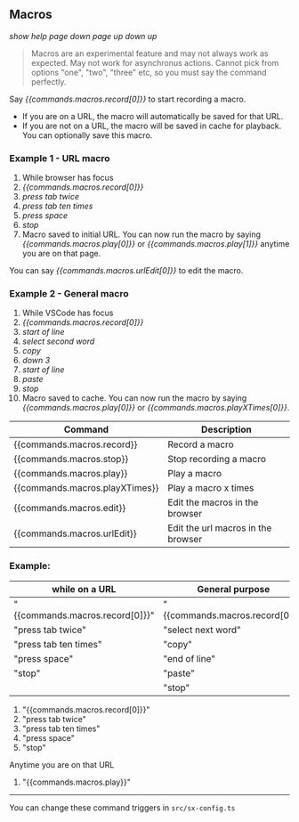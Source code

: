 ## Macros

*show help* *page down* *page up* *down <num>* *up <num>*

> Macros are an experimental feature and may not always work as expected.
> May not work for asynchronus actions.
> Cannot pick from options "one", "two", "three" etc, so you must say the command perfectly.

Say *{{commands.macros.record[0]}}* to start recording a macro.

- If you are on a URL, the macro will automatically be saved for that URL.
- If you are not on a URL, the macro will be saved in cache for playback. You can optionally save this macro.

### Example 1 - URL macro
1. While browser has focus
2. *{{commands.macros.record[0]}}*
3. *press tab twice*
4. *press tab ten times*
5. *press space*
6. *stop*
7. Macro saved to initial URL. You can now run the macro by saying *{{commands.macros.play[0]}}* or *{{commands.macros.play[1]}}* anytime you are on that page.

You can say *{{commands.macros.urlEdit[0]}}* to edit the macro.

### Example 2 - General macro
1. While VSCode has focus
2. *{{commands.macros.record[0]}}*
3. *start of line*
4. *select second word*
5. *copy*
6. *down 3*
7. *start of line*
8. *paste*
9. *stop*
10. Macro saved to cache. You can now run the macro by saying *{{commands.macros.play[0]}}* or *{{commands.macros.playXTimes[0]}}*.

| Command | Description |
| --- | --- |
| {{commands.macros.record}} | Record a macro |
| {{commands.macros.stop}} | Stop recording a macro |
| {{commands.macros.play}} | Play a macro |
| {{commands.macros.playXTimes}} | Play a macro x times |
| {{commands.macros.edit}} | Edit the macros in the browser |
| {{commands.macros.urlEdit}} | Edit the url macros in the browser |

### Example:
| while on a URL | General purpose |
| --- | --- |
| "{{commands.macros.record[0]}}" | "{{commands.macros.record[0]}}" |
| "press tab twice" | "select next word" |
| "press tab ten times" | "copy" |
| "press space" | "end of line" |
| "stop" | "paste" |
| | "stop" |

1. "{{commands.macros.record[0]}}"
2. "press tab twice"
3. "press tab ten times"
4. "press space"
5. "stop"

Anytime you are on that URL
1. "{{commands.macros.play}}"

---

You can change these command triggers in `src/sx-config.ts`